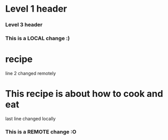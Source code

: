 # Level 1 header
### Level 3 header

### This is a LOCAL change :)
# recipe
line 2 changed remotely
# This recipe is about how to cook and eat
last line changed locally
### This is a REMOTE change :O
